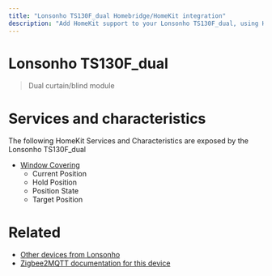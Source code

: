 ```yaml
---
title: "Lonsonho TS130F_dual Homebridge/HomeKit integration"
description: "Add HomeKit support to your Lonsonho TS130F_dual, using Homebridge, Zigbee2MQTT and homebridge-z2m."
---
```

<!---
This file has been GENERATED using src/docgen/docgen.ts
DO NOT EDIT THIS FILE MANUALLY!
-->
# Lonsonho TS130F_dual
> Dual curtain/blind module


# Services and characteristics
The following HomeKit Services and Characteristics are exposed by
the Lonsonho TS130F_dual

* [Window Covering](../../cover.md)
  * Current Position
  * Hold Position
  * Position State
  * Target Position


# Related
* [Other devices from Lonsonho](../index.md#lonsonho)
* [Zigbee2MQTT documentation for this device](https://www.zigbee2mqtt.io/devices/TS130F_dual.html)
